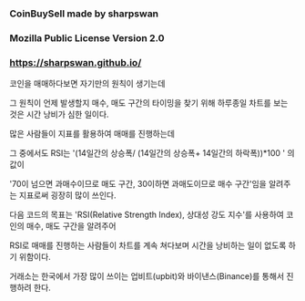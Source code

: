 ### CoinBuySell made by sharpswan 

### Mozilla Public License Version 2.0
### https://sharpswan.github.io/ 


코인을 매매하다보면 자기만의 원칙이 생기는데 

그 원칙이 언제 발생할지  매수, 매도 구간의 타이밍을 찾기 위해 하루종일 차트를 보는 것은 시간 낭비가 심한 일이다.

많은 사람들이 지표를 활용하여 매매를 진행하는데 

그 중에서도 RSI는 '(14일간의 상승폭/ (14일간의 상승폭+ 14일간의 하락폭))*100 ' 의 값이 

'70이 넘으면 과매수이므로 매도 구간, 30이하면 과매도이므로 매수 구간'임을 알려주는 지표로써 굉장히 많이 쓰인다.

다음 코드의 목표는 'RSI(Relative Strength Index), 상대성 강도 지수'를 사용하여 코인의 매수, 매도 구간을 알려주어

RSI로 매매를 진행하는 사람들이 차트를 계속 쳐다보며 시간을 낭비하는 일이 없도록 하기 위함이다.

거래소는 한국에서 가장 많이 쓰이는 업비트(upbit)와 바이낸스(Binance)를 통해서 진행하려 한다.

